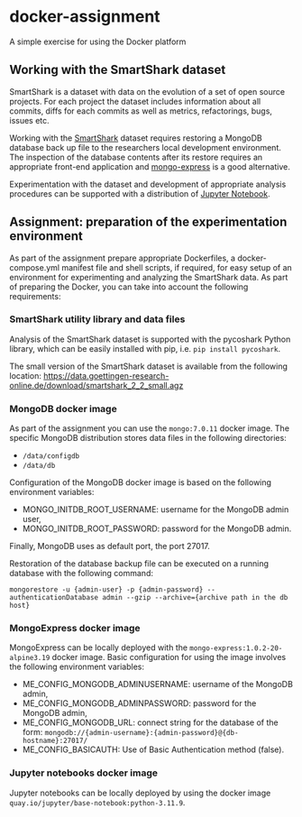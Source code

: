 # docker-assignment

A simple exercise for using the Docker platform

## Working with the SmartShark dataset

SmartShark is a dataset with data on the evolution of a set of open source projects. For each project the dataset includes information about all commits, diffs for each commits as well as metrics, refactorings, bugs, issues etc.

Working with the [SmartShark](https://smartshark2.informatik.uni-goettingen.de/) dataset requires restoring a MongoDB database back up file to the researchers local development environment. The inspection of the database contents after its restore requires an appropriate front-end application and [mongo-express](https://github.com/mongo-express/mongo-express) is a good alternative.

Experimentation with the dataset and development of appropriate analysis procedures can be supported with a distribution of [Jupyter Notebook](https://jupyter.org/).

## Assignment: preparation of the experimentation environment

As part of the assignment prepare appropriate Dockerfiles, a docker-compose.yml manifest file and shell scripts, if required, for easy setup of an environment for experimenting and analyzing the SmartShark data. As part of preparing the Docker, you can take into account the following requirements:

### SmartShark utility library and data files

Analysis of the SmartShark dataset is supported with the pycoshark Python library, which can be easily installed with pip, i.e. `pip install pycoshark`.

The small version of the SmartShark dataset is available from the following location: https://data.goettingen-research-online.de/download/smartshark_2_2_small.agz

### MongoDB docker image

As part of the assignment you can use the `mongo:7.0.11` docker image. The specific MongoDB distribution stores data files in the following directories:

* `/data/configdb`
* `/data/db`

Configuration of the MongoDB docker image is based on the following environment variables:

* MONGO_INITDB_ROOT_USERNAME: username for the MongoDB admin user,
* MONGO_INITDB_ROOT_PASSWORD: password for the MongoDB admin.

Finally, MongoDB uses as default port, the port 27017.

Restoration of the database backup file can be executed on a running database with the following command:

```
mongorestore -u {admin-user} -p {admin-password} --authenticationDatabase admin --gzip --archive={archive path in the db host}
```



### MongoExpress docker image

MongoExpress can be locally deployed with the `mongo-express:1.0.2-20-alpine3.19` docker image. Basic configuration for using the image involves the following environment variables:

* ME_CONFIG_MONGODB_ADMINUSERNAME: username of the MongoDB admin,
* ME_CONFIG_MONGODB_ADMINPASSWORD: password for the MongoDB admin,
* ME_CONFIG_MONGODB_URL: connect string for the database of the form: `mongodb://{admin-username}:{admin-password}@{db-hostname}:27017/`
* ME_CONFIG_BASICAUTH: Use of Basic Authentication method (false).

### Jupyter notebooks docker image

Jupyter notebooks can be locally deployed by using the docker image `quay.io/jupyter/base-notebook:python-3.11.9`.


